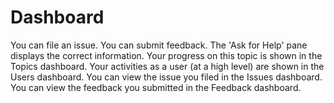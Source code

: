 # Dashboard

<simple-checklist>
<step>You can file an issue.</step>
<step>You can submit feedback.</step>
<step>The 'Ask for Help' pane displays the correct information.</step>
<step>Your progress on this topic is shown in the Topics dashboard.</step>
<step>Your activities as a user (at a high level) are shown in the Users dashboard.</step>
<step>You can view the issue you filed in the Issues dashboard.</step>
<step>You can view the feedback you submitted in the Feedback dashboard.</step>
</simple-checklist>